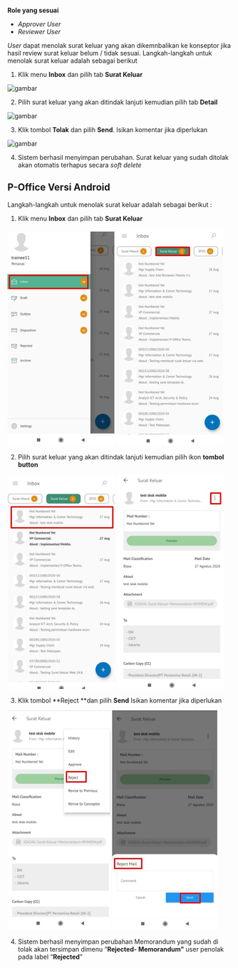 **Role yang sesuai**

- *Approver User*
- *Reviewer User*

*User* dapat menolak surat keluar yang akan dikemnbalikan ke konseptor jika hasil review surat keluar belum / tidak sesuai. Langkah-langkah untuk menolak surat keluar adalah sebagai berikut

1. Klik menu **Inbox** dan pilih tab **Surat Keluar**

![gambar](SC_Surat_Keluar/SK44.png)

2. Pilih surat keluar yang akan ditindak lanjuti kemudian pilih tab **Detail**

![gambar](SC_Surat_Keluar/SK45.png)

3. Klik tombol **Tolak** dan pilih **Send**. Isikan komentar jika diperlukan

![gambar](SC_Surat_Keluar/SK46.png)

4. Sistem berhasil menyimpan perubahan. Surat keluar yang sudah ditolak akan otomatis terhapus secara *soft delete*








## **P-Office Versi Android**

Langkah-langkah untuk menolak surat keluar adalah sebagai berikut :


1. Klik menu **Inbox** dan pilih tab **Surat Keluar**

![gambar](SuratKeluar/SK_Android/TolakSK\A01.jpg) ![gambar](SuratKeluar/SK_Android/TolakSK\A02.jpg)

2. Pilih surat keluar yang akan ditindak lanjuti kemudian pilih ikon **tombol button**
   
![gambar](SuratKeluar/SK_Android/TolakSK\A03.jpg) ![gambar](SuratKeluar/SK_Android/TolakSK\A04.jpg)

3. Klik tombol **Reject **dan pilih **Send** Isikan komentar jika diperlukan

![gambar](SuratKeluar/SK_Android/TolakSK\A05.jpg) ![gambar](SuratKeluar/SK_Android/TolakSK\A06.jpg)

4. Sistem berhasil menyimpan perubahan Memorandum yang sudah di tolak akan tersimpan dimenu “**Rejected- Memorandum”** user penolak pada label “**Rejected**”